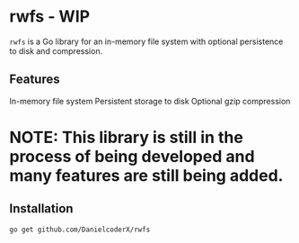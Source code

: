 # rwfs - WIP

`rwfs` is a Go library for an in-memory file system with optional persistence to disk and compression.

## Features

 In-memory file system
 Persistent storage to disk
 Optional gzip compression

# **NOTE:** This library is still in the process of being developed and many features are still being added.

## Installation

```bash
go get github.com/DanielcoderX/rwfs
```

